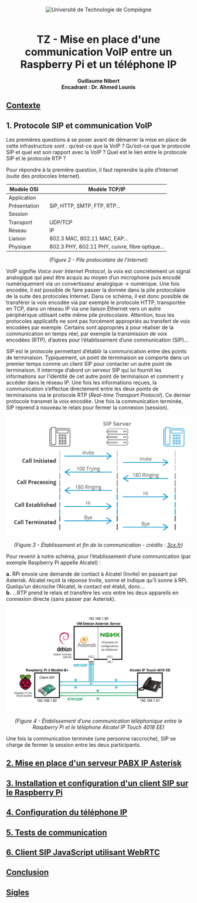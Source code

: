 <div align="center">
<br>
<img src="https://www.utc.fr/wp-content/uploads/sites/28/2019/05/SU-UTC18-70.svg" alt="Université de Technologie de Compiègne" width="400">
<br>
<br>

# TZ - Mise en place d'une communication VoIP entre un Raspberry Pi et un téléphone IP


**Guillaume Nibert  
Encadrant : Dr. Ahmed Lounis**

</div>

## [Contexte](README.md)

## 1. Protocole SIP et communication VoIP

Les premières questions à se poser avant de démarrer la mise en place de cette infrastructure sont : qu’est-ce que la VoIP ? Qu’est-ce que le protocole SIP et quel est son rapport avec la VoIP ? Quel est le lien entre le protocole SIP et le protocole RTP ?

Pour répondre à la première question, il faut reprendre la pile d’Internet (suite des protocoles Internet).

<div align="center">

<table>
    <thead>
        <tr>
            <th>Modèle OSI</th>
            <th></th>
            <th>Modèle TCP/IP</th>
        </tr>
    </thead>
    <tbody>
        <tr>
            <td>Application</td>
            <td rowspan=3></td>
            <td rowspan=3>SIP, HTTP, SMTP, FTP, RTP...</td>
        </tr>
        <tr>
            <td>Présentation</td>
        </tr>
        <tr>
            <td>Session</td>
        </tr>
        <tr>
            <td>Transport</td>
            <td></td>
            <td>UDP/TCP</td>
        </tr>
        <tr>
            <td>Réseau</td>
            <td></td>
            <td>IP</td>
        </tr>
        <tr>
            <td>Liaison</td>
            <td></td>
            <td>802.3 MAC, 802.11 MAC, EAP...</td>
        </tr>
        <tr>
            <td>Physique</td>
            <td></td>
            <td>802.3 PHY, 802.11 PHY, cuivre, fibre optique...</td>
        </tr>
    </tbody>
</table>

*(Figure 2 - Pile protocolaire de l'internet)*

</div>

VoIP signifie *Voice over Internet Protocol*, la voix est concrètement un signal analogique qui peut être acquis au moyen d’un microphone puis encodé numériquement via un convertisseur analogique → numérique. Une fois encodée, il est possible de faire passer la donnée dans la pile protocolaire de la suite des protocoles Internet. Dans ce schéma, il est donc possible de transférer la voix encodée via par exemple le protocole HTTP, transportée en TCP, dans un réseau IP via une liaison Ethernet vers un autre périphérique utilisant cette même pile protocolaire. Attention, tous les protocoles applicatifs ne sont pas forcément appropriés au transfert de voix encodées par exemple. Certains sont appropriés à pour réaliser de la communication en temps réel, par exemple la transmission de voix encodées (RTP), d’autres pour l’établissement d’une communication (SIP)...

SIP est le protocole permettant d’établir la communication entre des points de terminaison. Typiquement, un point de terminaison se comporte dans un premier temps comme un client SIP pour contacter un autre point de terminaison. Il interroge d’abord un serveur SIP qui lui fournit les informations sur l’identité de cet autre point de terminaison et comment y accéder dans le réseau IP. Une fois les informations reçues, la communication s’effectue directement entre les deux points de terminaisons via le protocole RTP (*Real-time Transport Protocol*). Ce dernier protocole transmet la voix encodée. Une fois la communication terminée, SIP reprend à nouveau le relais pour fermer la connexion (session).

<div align="center">
<img src="figures/figure03_sip_3cx.png" alt="Figure 3 - Établissement et fin de la communication">

*(Figure 3 - Établissement et fin de la communication - crédits : [3cx.fr](https://www.3cx.fr/voip-sip/sip/))*

</div>

Pour revenir à notre schéma, pour l’établissement d’une communication (par exemple Raspberry Pi appelle Alcatel) :

**a.** RPi envoie une demande de contact à Alcatel (Invite) en passant par Asterisk. Alcatel reçoit la réponse Invite, sonne et indique qu’il sonne à RPi. Quelqu’un décroche l’Alcatel, le contact est établi, donc...  
**b.** ...RTP prend le relais et transfère les voix entre les deux appareils en connexion directe (sans passer par Asterisk).

<div align="center">
<img src="figures/figure04_sip_infra.png" alt="Figure 4 - Établissement d’une communication téléphonique entre le Raspberry Pi et le téléphone Alcatel IP Touch 4018 EE">

*(Figure 4 - Établissement d’une communication téléphonique entre le Raspberry Pi et le téléphone Alcatel IP Touch 4018 EE)*

</div>

Une fois la communication terminée (une personne raccroche), SIP se charge de fermer la session entre les deux participants.

## [2. Mise en place d'un serveur PABX IP Asterisk](2_ipbx_asterisk.md)

## [3. Installation et configuration d'un client SIP sur le Raspberry Pi](3_install_client_sip_rpi.md)

## [4. Configuration du téléphone IP](4_config_alcatel.md)

## [5. Tests de communication](5_tests_com_sip.md)

## [6. Client SIP JavaScript utilisant WebRTC](6_sip_webrtc.md)

## [Conclusion](Conclusion.md)

## [Sigles](Sigles.md)